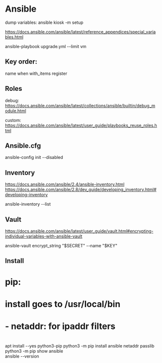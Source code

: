 
# Ansible

dump variables:
ansible kiosk -m setup

https://docs.ansible.com/ansible/latest/reference_appendices/special_variables.html

ansible-playbook upgrade.yml --limit vm

## Key order:

name
when
with_items
<action>
register

## Roles

debug: 
https://docs.ansible.com/ansible/latest/collections/ansible/builtin/debug_module.html

custom:
https://docs.ansible.com/ansible/latest/user_guide/playbooks_reuse_roles.html

## Ansible.cfg

ansible-config init --disabled

## Inventory

https://docs.ansible.com/ansible/2.4/ansible-inventory.html
https://docs.ansible.com/ansible/2.8/dev_guide/developing_inventory.html#developing-inventory

ansible-inventory --list

## Vault

https://docs.ansible.com/ansible/latest/user_guide/vault.html#encrypting-individual-variables-with-ansible-vault

ansible-vault encrypt_string "$SECRET" --name "$KEY"


## Install

#
# pip:
#   install goes to /usr/local/bin
#
#   - netaddr: for ipaddr filters
#
apt install --yes python3-pip
python3 -m pip install ansible netaddr passlib
python3 -m pip show ansible \
ansible --version
